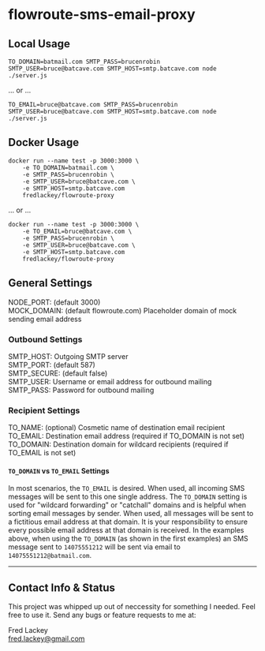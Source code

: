 # flowroute-sms-email-proxy  

## Local Usage  

    TO_DOMAIN=batmail.com SMTP_PASS=brucenrobin SMTP_USER=bruce@batcave.com SMTP_HOST=smtp.batcave.com node ./server.js

... or ...

    TO_EMAIL=bruce@batcave.com SMTP_PASS=brucenrobin SMTP_USER=bruce@batcave.com SMTP_HOST=smtp.batcave.com node ./server.js

## Docker Usage  

    docker run --name test -p 3000:3000 \
        -e TO_DOMAIN=batmail.com \
        -e SMTP_PASS=brucenrobin \
        -e SMTP_USER=bruce@batcave.com \
        -e SMTP_HOST=smtp.batcave.com 
        fredlackey/flowroute-proxy  

... or ...  

    docker run --name test -p 3000:3000 \
        -e TO_EMAIL=bruce@batcave.com \
        -e SMTP_PASS=brucenrobin \
        -e SMTP_USER=bruce@batcave.com \
        -e SMTP_HOST=smtp.batcave.com 
        fredlackey/flowroute-proxy  

## General Settings  
NODE_PORT: (default 3000)  
MOCK_DOMAIN: (default flowroute.com) Placeholder domain of mock sending email address  

### Outbound Settings  
SMTP_HOST: Outgoing SMTP server  
SMTP_PORT: (default 587)  
SMTP_SECURE: (default false)  
SMTP_USER: Username or email address for outbound mailing  
SMTP_PASS: Password for outbound mailing  

### Recipient Settings  
TO_NAME: (optional) Cosmetic name of destination email recipient  
TO_EMAIL: Destination email address (required if TO_DOMAIN is not set)  
TO_DOMAIN: Destination domain for wildcard recipients (required if TO_EMAIL is not set)  

#### `TO_DOMAIN` vs `TO_EMAIL` Settings  
In most scenarios, the `TO_EMAIL` is desired.  When used, all incoming SMS messages will be sent to this one single address.  The `TO_DOMAIN` setting is used for "wildcard forwarding" or "catchall" domains and is helpful when sorting email messages by sender.  When used, all messages will be sent to a fictitious email address at that domain.  It is your responsibility to ensure every possible email address at that domain is received.  In the examples above, when using the `TO_DOMAIN` (as shown in the first examples) an SMS message sent to `14075551212` will be sent via email to `14075551212@batmail.com`.  

---  

## Contact Info & Status  

This project was whipped up out of neccessity for something I needed.  Feel free to use it.  Send any bugs or feature requests to me at:  

Fred Lackey  
fred.lackey@gmail.com  



